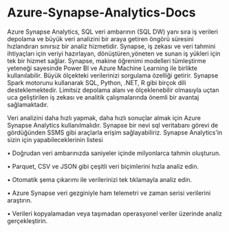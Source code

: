 # Azure-Synapse-Analytics-Docs
Azure Synapse Analytics, SQL veri ambarının (SQL DW) yanı sıra iş verileri depolama ve büyük veri analizini bir araya getiren öngörü süresini hızlandıran sınırsız bir analiz hizmetidir.
Synapse, iş zekası ve veri tahmini ihtiyaçları için veriyi hazırlayan, dönüştüren,yöneten ve sunan iş yükleri için tek bir hizmet sağlar. Synapse, makine öğrenimi modelleri tümleştirme yeteneği sayesinde Power BI ve Azure Machine Learning ile birlikte kullanılabilir. Büyük ölçekteki verilerinizi sorgulama özelliği getirir. Synapse Spark motorunu kullanarak SQL, Python, .NET, R gibi birçok dili desteklemektedir. 
Limitsiz depolama alanı ve ölçeklenebilir olmasıyla uçtan uca geliştirilen iş zekası ve analitik çalışmalarında önemli bir avantaj sağlamaktadır.

Veri analizini daha hızlı yapmak, daha hızlı sonuçlar almak için Azure Synapse Analytics kullanılmalıdır. Synapse bir nevi sql veritabanı görevi de gördüğünden SSMS gibi araçlarla erişim sağlayabiliriz.
Synapse Analytics’in sizin için yapabileceklerinin listesi

•	Doğrudan veri ambarınızda saniyeler içinde milyonlarca tahmin oluşturun. 

•	Parquet, CSV ve JSON gibi çeşitli veri biçimlerini hızla analiz edin. 

•	Otomatik şema çıkarımı ile verilerinizi tek tıklamayla analiz edin. 

•	Azure Synapse veri gezginiyle ham telemetri ve zaman serisi verilerini araştırın. 

•	Verileri kopyalamadan veya taşımadan operasyonel veriler üzerinde analiz gerçekleştirin.
